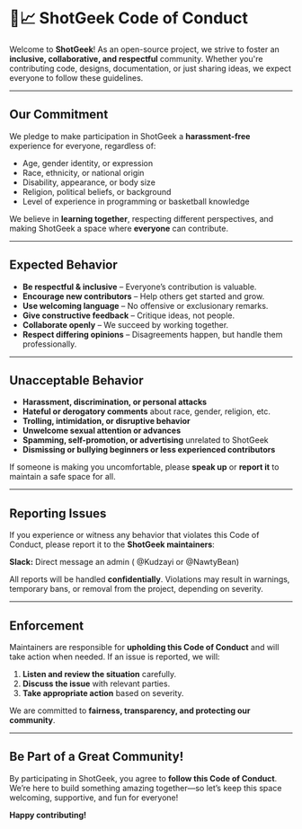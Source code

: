 # 🏀📈 ShotGeek Code of Conduct  

Welcome to **ShotGeek**! As an open-source project, we strive to foster an **inclusive, collaborative, and respectful** community. Whether you're contributing code, designs, documentation, or just sharing ideas, we expect everyone to follow these guidelines.  

---

## Our Commitment  

We pledge to make participation in ShotGeek a **harassment-free** experience for everyone, regardless of:  
- Age, gender identity, or expression  
- Race, ethnicity, or national origin  
- Disability, appearance, or body size  
- Religion, political beliefs, or background  
- Level of experience in programming or basketball knowledge  

We believe in **learning together**, respecting different perspectives, and making ShotGeek a space where **everyone** can contribute.  

---

## Expected Behavior  

- **Be respectful & inclusive** – Everyone’s contribution is valuable.  
- **Encourage new contributors** – Help others get started and grow.  
- **Use welcoming language** – No offensive or exclusionary remarks.  
- **Give constructive feedback** – Critique ideas, not people.  
- **Collaborate openly** – We succeed by working together.  
- **Respect differing opinions** – Disagreements happen, but handle them professionally.  

---

## Unacceptable Behavior  

- **Harassment, discrimination, or personal attacks**  
- **Hateful or derogatory comments** about race, gender, religion, etc.  
- **Trolling, intimidation, or disruptive behavior**  
- **Unwelcome sexual attention or advances**  
- **Spamming, self-promotion, or advertising** unrelated to ShotGeek  
- **Dismissing or bullying beginners or less experienced contributors**  

If someone is making you uncomfortable, please **speak up** or **report it** to maintain a safe space for all.  

---

## Reporting Issues  

If you experience or witness any behavior that violates this Code of Conduct, please report it to the **ShotGeek maintainers**:  
 
**Slack:** Direct message an admin ( @Kudzayi or @NawtyBean)  

All reports will be handled **confidentially**. Violations may result in warnings, temporary bans, or removal from the project, depending on severity.  

---

## Enforcement  

Maintainers are responsible for **upholding this Code of Conduct** and will take action when needed. If an issue is reported, we will:  
1. **Listen and review the situation** carefully.  
2. **Discuss the issue** with relevant parties.  
3. **Take appropriate action** based on severity.  

We are committed to **fairness, transparency, and protecting our community**.  

---

## Be Part of a Great Community!  

By participating in ShotGeek, you agree to **follow this Code of Conduct**. We’re here to build something amazing together—so let’s keep this space welcoming, supportive, and fun for everyone!  

**Happy contributing!**  
